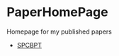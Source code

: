 # PaperHomePage

Homepage for my published papers

- [SPCBPT](https://ssufujia.github.io/PaperHomePage/SPCBPT/)
